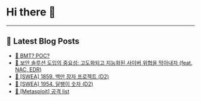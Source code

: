 # Hi there 👋
---
## 📕 Latest Blog Posts
- [📖 BMT? POC?](https://honge1122.tistory.com/94)
- [📖 보안 솔루션 도입의 중요성: 고도화되고 지능화된 사이버 위협을 막아내자 (feat. NAC, EDR)](https://honge1122.tistory.com/93)
- [📖 [SWEA] 1859. 백만 장자 프로젝트 (D2)](https://honge1122.tistory.com/91)
- [📖 [SWEA] 1954. 달팽이 숫자 (D2)](https://honge1122.tistory.com/90)
- [📖 [Metasploit] 공격 list](https://honge1122.tistory.com/88)
